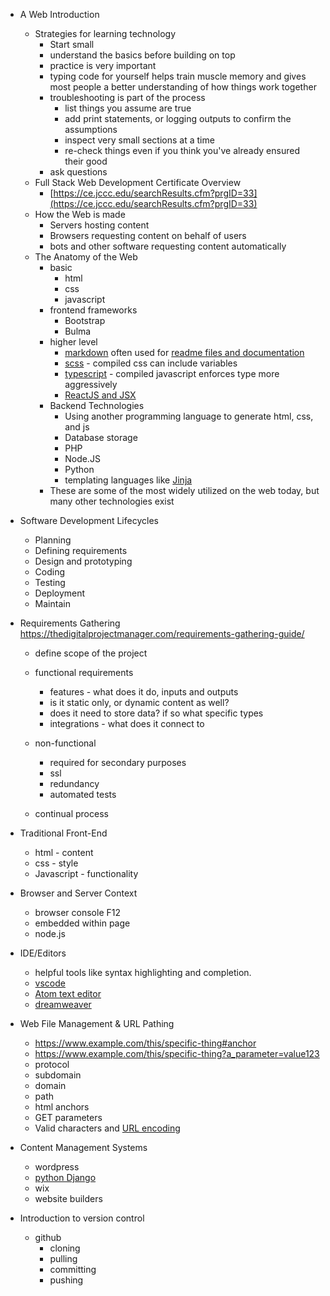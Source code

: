 - A Web Introduction
    - Strategies for learning technology
        - Start small
        - understand the basics before building on top
        - practice is very important
        - typing code for yourself helps train muscle memory and gives most people a better understanding of how things work together
        - troubleshooting is part of the process
            - list things you assume are true
            - add print statements, or logging outputs to confirm the assumptions
            - inspect very small sections at a time
            - re-check things even if you think you've already ensured their good
        - ask questions
    - Full Stack Web Development Certificate Overview
        - [https://ce.jccc.edu/searchResults.cfm?prgID=33](https://ce.jccc.edu/searchResults.cfm?prgID=33)
    - How the Web is made
        - Servers hosting content
        - Browsers requesting content on behalf of users
        - bots and other software requesting content automatically
    - The Anatomy of the Web
        - basic
            - html
            - css
            - javascript
        - frontend frameworks
            - Bootstrap
            - Bulma
        - higher level
            - [markdown](https://www.mkdocs.org/) often used for [readme files and documentation](https://github.com/mkdocs/mkdocs)
            - [scss](https://sass-lang.com/guide) - compiled css can include variables
            - [typescript](https://en.wikipedia.org/wiki/TypeScript) - compiled javascript enforces type more aggressively
            - [ReactJS and JSX](https://reactjs.org/)
        - Backend Technologies
            - Using another programming language to generate html, css, and js
            - Database storage
            - PHP
            - Node.JS
            - Python
            - templating languages like [Jinja](https://realpython.com/primer-on-jinja-templating/)
        - These are some of the most widely utilized on the web today, but many other technologies exist 

- Software Development Lifecycles
    - Planning
    - Defining requirements
    - Design and prototyping
    - Coding
    - Testing
    - Deployment
    - Maintain
    
- Requirements Gathering
    https://thedigitalprojectmanager.com/requirements-gathering-guide/
    - define scope of the project
    - functional requirements
        - features - what does it do, inputs and outputs
        - is it static only, or dynamic content as well?
        - does it need to store data? if so what specific types
        - integrations - what does it connect to
      
    - non-functional 
        - required for secondary purposes
        - ssl 
        - redundancy
        - automated tests
    
    - continual process
    
- Traditional Front-End
    - html - content
    - css - style
    - Javascript - functionality
    
- Browser and Server Context
    - browser console F12
    - embedded within page
    - node.js
- IDE/Editors
    - helpful tools like syntax highlighting and completion.
    - [vscode](https://code.visualstudio.com/)
    - [Atom text editor](https://atom.io/)
    - [dreamweaver](https://www.youtube.com/watch?v=T-oovphW0vw)
- Web File Management & URL Pathing
    - https://www.example.com/this/specific-thing#anchor
    - https://www.example.com/this/specific-thing?a_parameter=value123
    - protocol
    - subdomain
    - domain
    - path
    - html anchors
    - GET parameters
    - Valid characters and [URL encoding](https://www.w3schools.com/tags/ref_urlencode.ASP)
- Content Management Systems
    - wordpress
    - [python Django](https://en.wikipedia.org/wiki/Django_(web_framework))
    - wix
    - website builders
- Introduction to version control
    - github
        - cloning
        - pulling
        - committing
        - pushing
